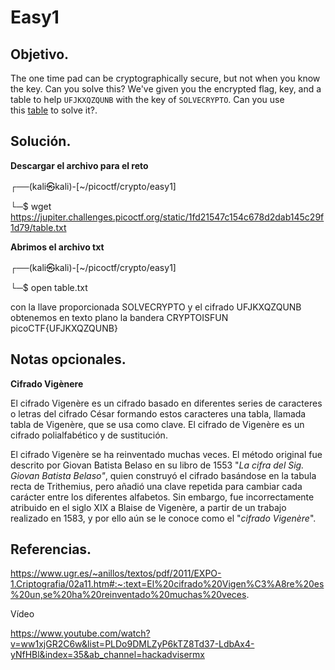
# Easy1

## Objetivo.

The one time pad can be cryptographically secure, but not when you know the key. Can you solve this? We've given you the encrypted flag, key, and a table to help `UFJKXQZQUNB` with the key of `SOLVECRYPTO`. Can you use this [table](https://jupiter.challenges.picoctf.org/static/1fd21547c154c678d2dab145c29f1d79/table.txt) to solve it?.

## Solución.

**Descargar el archivo para el reto**

┌──(kali㉿kali)-[~/picoctf/crypto/easy1]

└─$ wget https://jupiter.challenges.picoctf.org/static/1fd21547c154c678d2dab145c29f1d79/table.txt

**Abrimos el archivo txt**

┌──(kali㉿kali)-[~/picoctf/crypto/easy1]

└─$ open table.txt    

con la llave proporcionada SOLVECRYPTO y el cifrado UFJKXQZQUNB obtenemos en texto plano la bandera CRYPTOISFUN
picoCTF{UFJKXQZQUNB}

## Notas opcionales.


**Cifrado Vigènere**

El cifrado Vigenère es un cifrado basado en diferentes series de caracteres o letras del cifrado César formando estos caracteres una tabla, llamada tabla de Vigenère, que se usa como clave. El cifrado de Vigenère es un cifrado polialfabético y de sustitución.

El cifrado Vigenère se ha reinventado muchas veces. El método original fue descrito por Giovan Batista Belaso en su libro de 1553 "_La cifra del Sig. Giovan Batista Belaso"_, quien construyó el cifrado basándose en la tabula recta de Trithemius, pero añadió una clave repetida para cambiar cada carácter entre los diferentes alfabetos. Sin embargo, fue incorrectamente atribuido en el siglo XIX a Blaise de Vigenère, a partir de un trabajo realizado en 1583, y por ello aún se le conoce como el "_cifrado Vigenère_".

## Referencias.

https://www.ugr.es/~anillos/textos/pdf/2011/EXPO-1.Criptografia/02a11.htm#:~:text=El%20cifrado%20Vigen%C3%A8re%20es%20un,se%20ha%20reinventado%20muchas%20veces.

Vídeo

https://www.youtube.com/watch?v=ww1xjGR2C6w&list=PLDo9DMLZyP6kTZ8Td37-LdbAx4-yNfHBl&index=35&ab_channel=hackadvisermx

